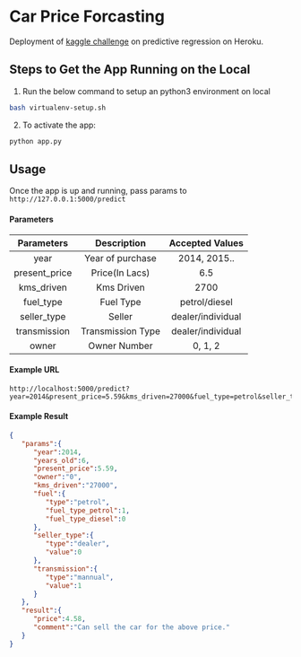 # Car Price Forcasting
Deployment of [kaggle challenge](https://www.kaggle.com/nehalbirla/vehicle-dataset-from-cardekho#) on predictive regression on Heroku.

## Steps to Get the App Running on the Local
1. Run the below command to setup an python3 environment on local
```bash
bash virtualenv-setup.sh
```

2. To activate the app:
```bash
python app.py
```

## Usage
Once the app is up and running, pass params to `http://127.0.0.1:5000/predict`

#### Parameters

| Parameters | Description | Accepted Values |
| :---: | :---: | :---: |
| year | Year of purchase | 2014, 2015.. |
| present_price | Price(In Lacs) | 6.5 |
| kms_driven | Kms Driven | 2700 |
| fuel_type | Fuel Type | petrol/diesel |
| seller_type | Seller | dealer/individual |
| transmission | Transmission Type | dealer/individual |
| owner | Owner Number | 0, 1, 2 |

#### Example URL

```
http://localhost:5000/predict?year=2014&present_price=5.59&kms_driven=27000&fuel_type=petrol&seller_type=dealer&transmission=mannual&owner=0
```

#### Example Result
```JSON
{
   "params":{
      "year":2014,
      "years_old":6,
      "present_price":5.59,
      "owner":"0",
      "kms_driven":"27000",
      "fuel":{
         "type":"petrol",
         "fuel_type_petrol":1,
         "fuel_type_diesel":0
      },
      "seller_type":{
         "type":"dealer",
         "value":0
      },
      "transmission":{
         "type":"mannual",
         "value":1
      }
   },
   "result":{
      "price":4.58,
      "comment":"Can sell the car for the above price."
   }
}
```

